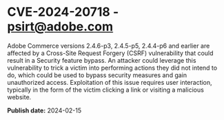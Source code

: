 # CVE-2024-20718 - psirt@adobe.com

Adobe Commerce versions 2.4.6-p3, 2.4.5-p5, 2.4.4-p6 and earlier are affected by a Cross-Site Request Forgery (CSRF) vulnerability that could result in a Security feature bypass. An attacker could leverage this vulnerability to trick a victim into performing actions they did not intend to do, which could be used to bypass security measures and gain unauthorized access. Exploitation of this issue requires user interaction, typically in the form of the victim clicking a link or visiting a malicious website.

**Publish date:** 2024-02-15
